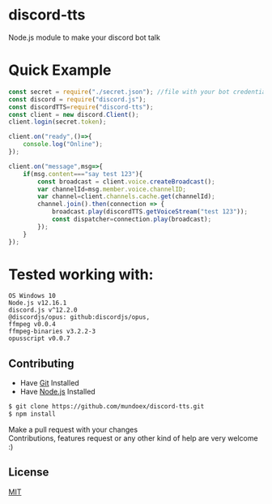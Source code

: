 # discord-tts
Node.js module to make your discord bot talk



# Quick Example
```js
const secret = require("./secret.json"); //file with your bot credentials/token/etc
const discord = require("discord.js");
const discordTTS=require("discord-tts");
const client = new discord.Client();
client.login(secret.token);

client.on("ready",()=>{
    console.log("Online");
});

client.on("message",msg=>{
    if(msg.content==="say test 123"){
        const broadcast = client.voice.createBroadcast();
        var channelId=msg.member.voice.channelID;
        var channel=client.channels.cache.get(channelId);
        channel.join().then(connection => {
            broadcast.play(discordTTS.getVoiceStream("test 123"));
            const dispatcher=connection.play(broadcast);
        });
    }
});
```

# Tested working with:
    OS Windows 10
    Node.js v12.16.1
    discord.js v^12.2.0
    @discordjs/opus: github:discordjs/opus,
    ffmpeg v0.0.4
    ffmpeg-binaries v3.2.2-3
    opusscript v0.0.7


## Contributing
* Have [Git](https://git-scm.com/) Installed
* Have [Node.js](https://nodejs.org/en/) Installed

```bash
$ git clone https://github.com/mundoex/discord-tts.git
$ npm install
```
Make a pull request with your changes <br>
Contributions, features request or any other kind of help are very welcome :)

## License
[MIT](LICENSE)
